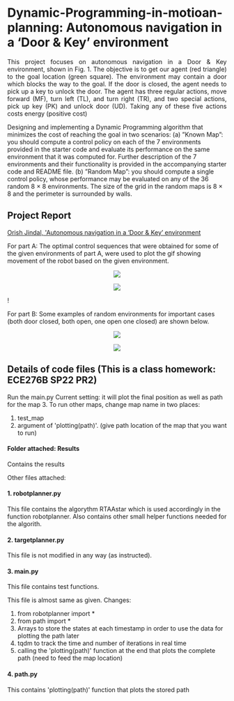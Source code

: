 # Dynamic-Programming-in-motioan-planning: Autonomous navigation in a ‘Door &amp; Key’ environment

<p align="justify">
This project focuses on autonomous navigation in a Door & Key environment, shown in Fig. 1. The objective is to get our agent (red triangle) to the goal location (green square). The environment may contain a door which blocks the way to the goal. If the door is closed, the agent needs to pick up a key to unlock the door. The agent has three regular actions, move forward (MF), turn left (TL), and turn right (TR), and two special actions, pick up key (PK) and unlock door (UD). Taking any of these five actions costs energy (positive cost)
</p>

Designing and implementing a Dynamic Programming algorithm that minimizes the cost of reaching the goal in two scenarios:
(a) ”Known Map”: you should compute a control policy on each of the 7 environments provided in the starter code and evaluate its performance on the same environment that it was computed for. Further description of the 7 environments and their functionality is provided in the accompanying starter code and README file.
(b) ”Random Map”: you should compute a single control policy, whose performance may be evaluated on any of the 36 random 8 × 8 environments. The size of the grid in the random maps is 8 × 8 and the perimeter is surrounded by walls.
</p>

## Project Report
[Orish Jindal, 'Autonomous navigation in a ‘Door & Key’ environment](https://github.com/ojindal/Dynamic-Programming-in-motioan-planning/blob/main/Orish%20PR1%20report.pdf)

For part A:
The optimal control sequences that were obtained for some of the given environments of part A, were used to plot the gif showing movement of the robot based on the given environment.
<p align="center">
  <img src = "https://user-images.githubusercontent.com/89351094/208841886-9837271e-000d-435a-bf4c-c2c71c50ab60.gif"/>
 </p>
 
 <p align="center">
  <img src = "https://user-images.githubusercontent.com/89351094/208841986-7135d067-0b4a-40cc-8b8c-950c5020ee36.gif"/>
 </p>!



For part B:
Some examples of random environments for important cases (both door closed, both open, one open one closed) are shown below.
 
<p align="center">
  <img src = "https://user-images.githubusercontent.com/89351094/208842088-de9b4798-49c1-4076-9ed6-dc5e6391feb9.gif"/>
</p>

<p align="center">
  <img src = "https://user-images.githubusercontent.com/89351094/208842152-6b3e55f0-d59d-4613-b5d5-834a5cd6bad5.gif"/>
</p>


## Details of code files (This is a class homework: ECE276B SP22 PR2)

Run the main.py
Current setting: it will plot the final position as well as path for the map 3.
To run other maps, change map name in two places: 

1) test_map
2) argument of 'plotting(path)'. (give path location of the map that you want to run)

#### Folder attached: Results
Contains the results

Other files attached:
#### 1. robotplanner.py

This file contains the algorythm RTAAstar which is used accordingly in the function robotplanner.
Also contains other small helper functions needed for the algorith.

#### 2. targetplanner.py
This file is not modified in any way (as instructed).

#### 3. main.py

This file contains test functions.

This file is almost same as given.
Changes:

1) from robotplanner import *
2) from path import * 
3) Arrays to store the states at each timestamp in order to use the data for plotting the path later
4) tqdm to track the time and number of iterations in real time
5) calling the 'plotting(path)' function at the end that plots the complete path (need to feed the map location)

#### 4. path.py

This contains 'plotting(path)' function that plots the stored path

